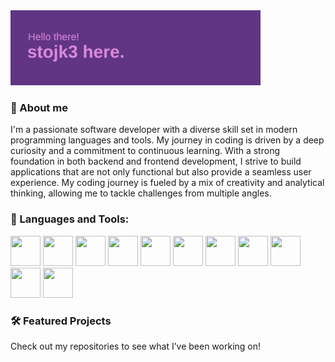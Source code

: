 <img align="cemter" alt="Coding" width="400" src="header.png">

<h3 align="left">🌟 About me</h3>
<p align="left">
                I'm a passionate software developer with a diverse skill set in modern programming languages and tools. My journey in coding is driven by a deep curiosity and a commitment to continuous    learning.
                With a strong foundation in both backend and frontend development, I strive to build applications that are not only functional but also provide a seamless user experience. 
                My coding journey is fueled by a mix of creativity and analytical thinking, allowing me to tackle challenges from multiple angles.
</p>

<h3 align="left">🚀 Languages and Tools:</h3>
<p align="left"> 
            <img src="https://cdn.jsdelivr.net/gh/devicons/devicon@latest/icons/php/php-original.svg" width="48px" height="48px" />
            <img src="https://cdn.jsdelivr.net/gh/devicons/devicon@latest/icons/csharp/csharp-original.svg" width="48px" height="48px" />
            <img src="https://cdn.jsdelivr.net/gh/devicons/devicon@latest/icons/python/python-original.svg" width="48px" height="48px" />
            <img src="https://cdn.jsdelivr.net/gh/devicons/devicon@latest/icons/azuresqldatabase/azuresqldatabase-original.svg" width="48px" height="48px" />
            <img src="https://cdn.jsdelivr.net/gh/devicons/devicon@latest/icons/javascript/javascript-original.svg" width="48px" height="48px" />
            <img src="https://cdn.jsdelivr.net/gh/devicons/devicon@latest/icons/html5/html5-original.svg" width="48px" height="48px" />
            <img src="https://cdn.jsdelivr.net/gh/devicons/devicon@latest/icons/css3/css3-original.svg" width="48px" height="48px" />
            <img src="https://cdn.jsdelivr.net/gh/devicons/devicon@latest/icons/react/react-original.svg" width="48px" height="48px" />
            <img src="https://cdn.jsdelivr.net/gh/devicons/devicon@latest/icons/figma/figma-original.svg" width="48px" height="48px" />
            <img src="https://cdn.jsdelivr.net/gh/devicons/devicon@latest/icons/photoshop/photoshop-original.svg" width="48px" height="48px" />
            <img src="https://cdn.jsdelivr.net/gh/devicons/devicon@latest/icons/docker/docker-original.svg" width="48px" height="48px" />
           </p>

<h3 align="left">🛠️ Featured Projects</h3>
<p align="left">Check out my repositories to see what I’ve been working on!</p>


